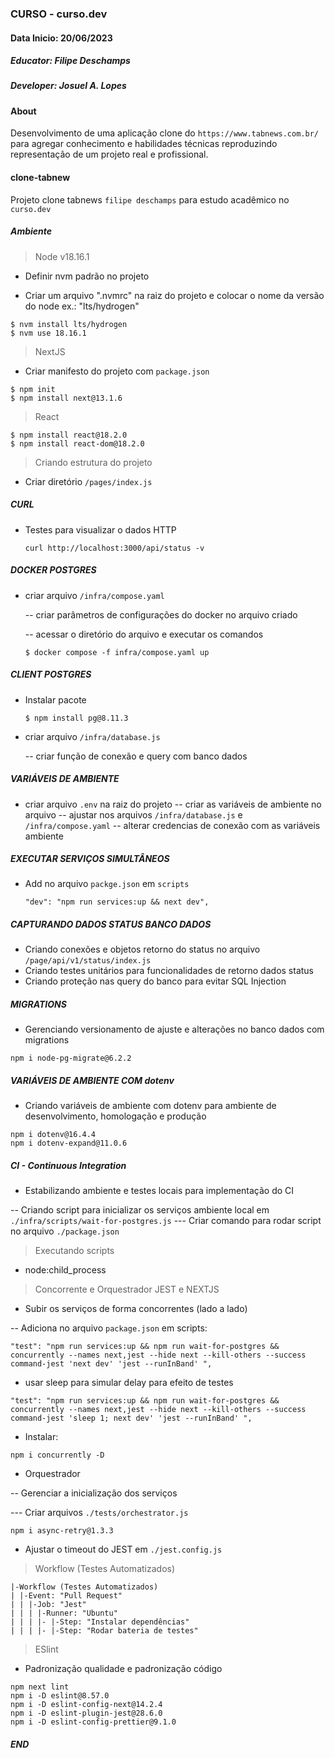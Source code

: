 ### CURSO - curso.dev

#### Data Inicio: 20/06/2023

##### Educator: Filipe Deschamps

##### Developer: Josuel A. Lopes

#### About

Desenvolvimento de uma aplicação clone do `https://www.tabnews.com.br/` para agregar conhecimento e habilidades técnicas reproduzindo representação de um projeto real e profissional.

#### clone-tabnew

Projeto clone tabnews `filipe deschamps` para estudo acadêmico no `curso.dev`

##### Ambiente

> Node v18.16.1

- Definir nvm padrão no projeto

- Criar um arquivo ".nvmrc" na raiz do projeto e colocar o nome da versão do node ex.: "lts/hydrogen"

```
$ nvm install lts/hydrogen
$ nvm use 18.16.1
```

> NextJS

- Criar manifesto do projeto com `package.json`

```
$ npm init
$ npm install next@13.1.6
```

> React

```
$ npm install react@18.2.0
$ npm install react-dom@18.2.0
```

> Criando estrutura do projeto

- Criar diretório `/pages/index.js`

##### CURL

- Testes para visualizar o dados HTTP

  ```
  curl http://localhost:3000/api/status -v
  ```

##### DOCKER POSTGRES

- criar arquivo `/infra/compose.yaml`

  -- criar parâmetros de configurações do docker no arquivo criado

  -- acessar o diretório do arquivo e executar os comandos

  ```
  $ docker compose -f infra/compose.yaml up
  ```

##### CLIENT POSTGRES

- Instalar pacote

  ```
  $ npm install pg@8.11.3
  ```

- criar arquivo `/infra/database.js`

  -- criar função de conexão e query com banco dados

##### VARIÁVEIS DE AMBIENTE

- criar arquivo `.env` na raiz do projeto
  -- criar as variáveis de ambiente no arquivo
  -- ajustar nos arquivos `/infra/database.js` e `/infra/compose.yaml`
  -- alterar credencias de conexão com as variáveis ambiente

##### EXECUTAR SERVIÇOS SIMULTÂNEOS

- Add no arquivo `packge.json` em `scripts`

  `"dev": "npm run services:up && next dev",`

##### CAPTURANDO DADOS STATUS BANCO DADOS

- Criando conexões e objetos retorno do status no arquivo `/page/api/v1/status/index.js`
- Criando testes unitários para funcionalidades de retorno dados status
- Criando proteção nas query do banco para evitar SQL Injection

##### MIGRATIONS

- Gerenciando versionamento de ajuste e alterações no banco dados com migrations

```
npm i node-pg-migrate@6.2.2
```

##### VARIÁVEIS DE AMBIENTE COM dotenv

- Criando variáveis de ambiente com dotenv para ambiente de desenvolvimento, homologação e produção

```
npm i dotenv@16.4.4
npm i dotenv-expand@11.0.6
```

##### CI - Continuous Integration

- Estabilizando ambiente e testes locais para implementação do CI

-- Criando script para inicializar os serviços ambiente local em `./infra/scripts/wait-for-postgres.js`
--- Criar comando para rodar script no arquivo `./package.json`

> Executando scripts

- node:child_process

> Concorrente e Orquestrador JEST e NEXTJS

- Subir os serviços de forma concorrentes (lado a lado)

-- Adiciona no arquivo `package.json` em scripts:

```
"test": "npm run services:up && npm run wait-for-postgres && concurrently --names next,jest --hide next --kill-others --success command-jest 'next dev' 'jest --runInBand' ",
```

- usar sleep para simular delay para efeito de testes

```
"test": "npm run services:up && npm run wait-for-postgres && concurrently --names next,jest --hide next --kill-others --success command-jest 'sleep 1; next dev' 'jest --runInBand' ",
```

- Instalar:

```
npm i concurrently -D
```

- Orquestrador

-- Gerenciar a inicialização dos serviços

--- Criar arquivos `./tests/orchestrator.js`

```
npm i async-retry@1.3.3
```

- Ajustar o timeout do JEST em `./jest.config.js`

> Workflow (Testes Automatizados)

```text
|-Workflow (Testes Automatizados)
| |-Event: "Pull Request"
| | |-Job: "Jest"
| | | |-Runner: "Ubuntu"
| | | |- |-Step: "Instalar dependências"
| | | |- |-Step: "Rodar bateria de testes"

```

> ESlint

- Padronização qualidade e padronização código

```
npm next lint
npm i -D eslint@8.57.0
npm i -D eslint-config-next@14.2.4
npm i -D eslint-plugin-jest@28.6.0
npm i -D eslint-config-prettier@9.1.0
```

##### END
